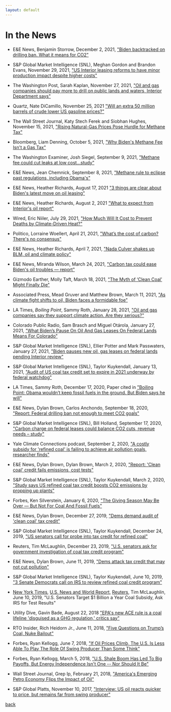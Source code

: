 ```yaml
---
layout: default
---
```


# In the News

* E&E News, Benjamin Storrow, December 2, 2021, ["Biden backtracked on drilling ban. What it means for CO2"](https://www.eenews.net/articles/biden-backtracked-on-drilling-ban-what-it-means-for-co2/)

* S&P Global Market Intelligence (SNL), Meghan Gordon and Brandon Evans, November 29, 2021, ["US Interior leasing reforms to have minor production impact despite higher costs"](https://www.spglobal.com/platts/en/market-insights/latest-news/natural-gas/112921-us-interior-leasing-reforms-to-have-minor-production-impact-despite-higher-costs/)

* The Washington Post, Sarah Kaplan, November 27, 2021, ["Oil and gas companies should pay more to drill on public lands and waters, Interior Department says"](https://www.washingtonpost.com/climate-environment/2021/11/26/biden-oil-gas-drill-public-lands/)

* Quartz, Nate DiCamillo, November 25, 2021 ["Will an extra 50 million barrels of crude lower US gasoline prices?"](https://qz.com/2094121/bidens-plan-to-lower-gasoline-prices-wont-work/)
 
* The Wall Street Journal, Katy Stech Ferek and Siobhan Hughes, November 15, 2021, ["Rising Natural-Gas Prices Pose Hurdle for Methane Tax"](https://www.wsj.com/articles/methane-tax-spending-bill-heating-oil-gas-11636924180)

* Bloomberg, Liam Denning, October 5, 2021, ["Why Biden's Methane Fee Isn't a Gas Tax"](https://www.bloomberg.com/opinion/articles/2021-10-05/why-biden-s-methane-fee-isn-t-a-gas-tax)

* The Washington Examiner, Josh Siegel, September 9, 2021, ["Methane fee could cut leaks at low cost...study"](https://www.washingtonexaminer.com/policy/energy/daily-on-energy-oil-and-gas-industry-claims-success-for-voluntary-program-to-cut-methane-emissions)

* E&E News, Jean Chemnick, September 8, 2021, ["Methane rule to eclipse past regulations, including Obama's"](https://subscriber.politicopro.com/article/eenews/2021/09/08/methane-rule-to-eclipse-past-regulations-including-obamas-280301)

* E&E News, Heather Richards, August 17, 2021 ["3 things are clear about Biden's latest move on oil leasing"](https://subscriber.politicopro.com/article/eenews/2021/08/17/3-things-are-clear-about-bidens-latest-move-on-oil-leasing-279688)

* E&E News, Heather Richards, August 2, 2021 ["What to expect from Interior's oil report"](https://subscriber.politicopro.com/article/eenews/2021/08/02/what-to-expect-from-interiors-oil-report-275912)

* Wired, Eric Niiler, July 29, 2021, ["How Much Will It Cost to Prevent Deaths by Climate-Driven Heat?"](https://www.wired.com/story/how-much-will-it-cost-to-prevent-deaths-by-climate-driven-heat/)

* Politico, Lorraine Woellert, April 21, 2021, ["What’s the cost of carbon? There's no consensus"](https://www.politico.com/news/2021/04/21/whats-the-cost-of-carbon-theres-no-consensus-483938)

* E&E News, Heather Richards, April 7, 2021, ["Nada Culver shakes up BLM, oil and climate policy"](https://www.eenews.net/energywire/2021/04/07/stories/1063729361)
 
* E&E News, Miranda Wilson, March 24, 2021, ["Carbon tax could ease Biden's oil troubles — report"](https://www.eenews.net/energywire/2021/03/24/stories/1063728301)

* Gizmodo Earther, Molly Taft, March 18, 2021, ["The Myth of ‘Clean Coal’ Might Finally Die"](https://earther.gizmodo.com/the-myth-of-clean-coal-might-finally-die-1846496159)

* Associated Press, Mead Gruver and Matthew Brown, March 11, 2021, ["As climate fight shifts to oil, Biden faces a formidable foe"](https://apnews.com/article/joe-biden-donald-trump-technology-climate-climate-change-cbfb975634cf9a6395649ecaec65201e)

* LA Times, *Boiling Point*, Sammy Roth, January 28, 2021, ["Oil and gas companies say they support climate action. Are they serious?"](https://www.latimes.com/environment/newsletter/2021-01-28/oil-and-gas-companies-say-they-support-climate-action-are-they-serious-boiling-point)

* Colorado Public Radio, Sam Brasch and Miguel Otárola, January 27, 2021, ["What Biden’s Pause On Oil And Gas Leases On Federal Lands Means For Colorado"](https://www.cpr.org/2021/01/27/what-bidens-pause-on-oil-and-gas-leases-on-federal-lands-means-for-colorado/)

* S&P Global Market Intelligence (SNL), Ellier Potter and Mark Passwaters, January 27, 2021, ["Biden pauses new oil, gas leases on federal lands pending Interior review"](https://www.spglobal.com/marketintelligence/en/news-insights/latest-news-headlines/biden-pauses-new-oil-gas-leases-on-federal-lands-pending-interior-review-62296361)

* S&P Global Market Intelligence (SNL), Taylor Kuykendall, January 13, 2021, ["Audit of US coal tax credit set to expire in 2021 underway by federal watchdog"](https://www.spglobal.com/marketintelligence/en/news-insights/latest-news-headlines/audit-of-us-coal-tax-credit-set-to-expire-in-2021-underway-by-federal-watchdog-62062796)

* LA Times, Sammy Roth, December 17, 2020, Paper cited in ["Boiling Point: Obama wouldn’t keep fossil fuels in the ground. But Biden says he will"](https://www.latimes.com/environment/newsletter/2020-12-17/biden-fossil-fuels-in-the-ground-public-land-boiling-point)

* E&E News, Dylan Brown, Carlos Anchondo, September 18, 2020, ["Report: Federal drilling ban not enough to meet CO2 goals"](https://www.eenews.net/energywire/2020/09/18/stories/1063714085)

* S&P Global Market Intelligence (SNL), Bill Holland, September 17, 2020, ["Carbon charge on federal leases could balance CO2 cuts, revenue needs – study"](https://platform.mi.spglobal.com/web/client?auth=inherit&overridecdc=1&#news/article?id=60369971&KeyProductLinkType=23)

* Yale Climate Connections podcast, September 2, 2020, ["A costly subsidy for 'refined coal' is failing to achieve air pollution goals, researcher finds"](https://yaleclimateconnections.org/2020/09/costly-subsidy-for-refined-coal-failing-to-achieve-air-pollution-goals/)

* E&E News, Dylan Brown, Dylan Brown, March 2, 2020, ["Report: 'Clean coal' credit fails emissions, cost tests"](https://www.eenews.net/eedaily/stories/1062492365/)

* S&P Global Market Intelligence (SNL), Taylor Kuykendall, March 2, 2020, ["Study says US refined coal tax credit boosts CO2 emissions by propping up plants"](https://www.spglobal.com/marketintelligence/en/news-insights/latest-news-headlines/study-says-us-refined-coal-tax-credit-boosts-co2-emissions-by-propping-up-plants-57357901)

* Forbes, Ken Silverstein, January 6, 2020, ["The Giving Season May Be Over — But Not For Coal And Fossil Fuels"](https://www.forbes.com/sites/kensilverstein/2020/01/06/the-giving-season-may-be-over---but-not-for-coal-and-fossil-fuels)

* E&E News, Dylan Brown, December 27, 2019, ["Dems demand audit of 'clean coal' tax credit"](https://www.eenews.net/greenwire/2019/12/27/stories/1061923089)

* S&P Global Market Intelligence (SNL), Taylor Kuykendall, December 24, 2019, 
["US senators call for probe into tax credit for refined coal"](https://platform.marketintelligence.spglobal.com/web/client?auth=inherit\#news/article?id=56310973)

* Reuters, Tim McLaughlin, December 23, 2019, ["U.S. senators ask for government investigation
of coal tax credit program"](https://www.reuters.com/article/us-usa-coal-investigation-idUSKBN1YR1R6)

* E&E News, Dylan Brown, June 11, 2019, ["Dems attack tax credit that may not cut pollution"](https://www.eenews.net/eedaily/stories/1060545257/)

* S&P Global Market Intelligence (SNL), Taylor Kuykendall, June 10, 2019, ["3 Senate Democrats call on IRS to review refined coal credit program"](https://www.snl.com/web/client?auth=inherit\#news/article?id=52291733)

* [New York Times](https://www.nytimes.com/reuters/2019/06/10/us/10reuters-usa-coal-subsidy.html), [U.S. News and World Report](https://money.usnews.com/investing/news/articles/2019-06-10/us-senators-target-1-billion-a-year-coal-subsidy-ask-irs-for-test-results), [Reuters](https://www.reuters.com/article/us-usa-coal-subsidy/u-s-senators-target-1-billion-a-year-coal-subsidy-ask-irs-for-test-results-idUSKCN1TB21U), Tim McLaughlin, June 10, 2019, "U.S. Senators Target $1 Billion a Year Coal Subsidy, Ask IRS for Test Results"

* Utility Dive, Gavin Bade, August 22, 2018 ["EPA's new ACE rule is a coal lifeline 'disguised as a GHG regulation,' critics say"](https://www.utilitydive.com/news/epas-new-ace-rule-is-a-coal-lifeline-disguised-as-a-ghg-regulation-crit/530696/)

* RTO Insider, Rich Heidorn Jr., June 11, 2018, ["Five Questions on Trump’s Coal, Nuke Bailout"](https://www.rtoinsider.com/trump-rick-perry-coal-and-nuclear-plant-retirements-94186/)

* Forbes, Ryan Kellogg, June 7, 2018, ["If Oil Prices Climb, The U.S. Is Less Able To Play The Role Of Swing Producer Than Some Think"](https://www.forbes.com/sites/ucenergy/2018/06/07/if-oil-prices-climb-the-u-s-is-less-able-to-play-the-role-of-swing-producer-than-some-think/\#2d5e592f73bd)

* Forbes, Ryan Kellogg, March 5, 2018, ["U.S. Shale Boom Has Led To Big Payoffs, But Energy Independence Isn't One -- Nor Should It Be"](https://www.forbes.com/sites/ucenergy/2018/03/05/the-u-s-shale-oil-boom-has-led-to-big-payoffs-but-energy-independence-isnt-one-nor-should-it-be/\#3db2068cd61b)

* Wall Street Journal, Grep Ip, February 21, 2018, ["America's Emerging Petro Economy Flips the Impact of Oil"](https://www.wsj.com/articles/americas-emerging-petro-economy-flips-the-impact-of-oil-1519209000/)

* S&P Global Platts, November 10, 2017, ["Interview: US oil reacts quicker to price, but remains far from swing producer"](https://www.platts.com/latest-news/oil/washington/interview-us-oil-reacts-quicker-to-price-but-26838363)


[back](./)
